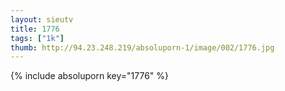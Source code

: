 ```yaml
--- 
layout: sieutv
title: 1776
tags: ["1k"]
thumb: http://94.23.248.219/absoluporn-1/image/002/1776.jpg
---
```

{% include absoluporn key="1776" %} 
